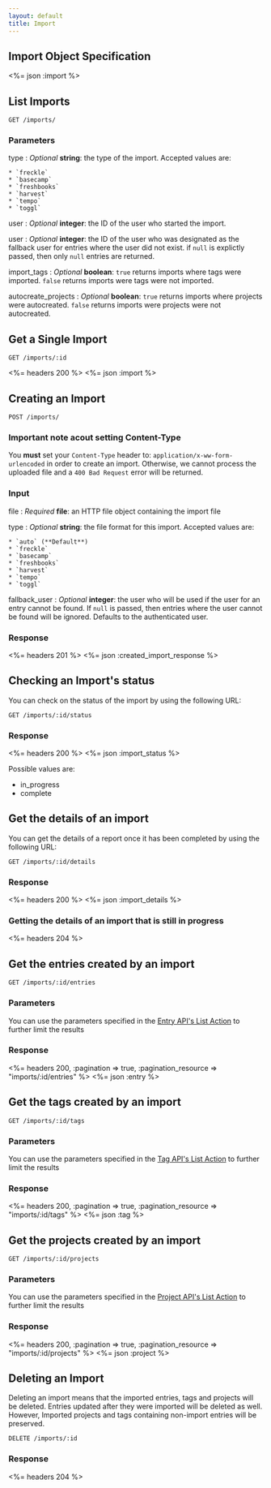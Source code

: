 ```yaml
---
layout: default
title: Import
---
```


## Import Object Specification

<%= json :import %>

## List Imports

~~~
GET /imports/
~~~

### Parameters

type
: *Optional* **string**: the type of the import. Accepted values are:

	* `freckle`
	* `basecamp`
	* `freshbooks`
	* `harvest`
	* `tempo`
	* `toggl`

user
: *Optional* **integer**: the ID of the user who started the import.

user
: *Optional* **integer**: the ID of the user who was designated as the fallback user for entries where the user did not exist. if `null` is explictly passed, then only `null` entries are returned.

import_tags
: *Optional* **boolean**: `true` returns imports where tags were imported. `false` returns imports were tags were not imported.

autocreate_projects
: *Optional* **boolean**: `true` returns imports where projects were autocreated. `false` returns imports were projects were not autocreated.


## Get a Single Import

~~~
GET /imports/:id
~~~

<%= headers 200 %>
<%= json :import %>

## Creating an Import

~~~
POST /imports/
~~~

### Important note acout setting Content-Type
You **must** set your `Content-Type` header to: `application/x-ww-form-urlencoded` in order to create an import. Otherwise, we cannot process the uploaded file and a `400 Bad Request` error will be returned.

### Input

file
: *Required* **file**: an HTTP file object containing the import file

type
: *Optional* **string**: the file format for this import. Accepted values are:

	* `auto` (**Default**)
	* `freckle`
	* `basecamp`
	* `freshbooks`
	* `harvest`
	* `tempo`
	* `toggl`

fallback_user
: *Optional* **integer**: the user who will be used if the user for an entry cannot be found. If `null` is passed, then entries where the user cannot be found will be ignored. Defaults to the authenticated user.

### Response

<%= headers 201 %>
<%= json :created_import_response %>

## Checking an Import's status

You can check on the status of the import by using the following URL:

~~~
GET /imports/:id/status
~~~

### Response

<%= headers 200 %>
<%= json :import_status %>

Possible values are:

* in_progress
* complete

## Get the details of an import

You can get the details of a report once it has been completed by using the following URL:

~~~
GET /imports/:id/details
~~~

### Response

<%= headers 200 %>
<%= json :import_details %>

### Getting the details of an import that is still in progress

<%= headers 204 %>

## Get the entries created by an import

~~~
GET /imports/:id/entries
~~~

### Parameters

You can use the parameters specified in the [Entry API's List Action](/entries/index.html#list) to further limit the results

### Response

<%= headers 200, :pagination => true, :pagination_resource => "imports/:id/entries" %>
<%= json :entry %>

## Get the tags created by an import

~~~
GET /imports/:id/tags
~~~

### Parameters

You can use the parameters specified in the [Tag API's List Action](/tags/index.html#list) to further limit the results

### Response

<%= headers 200, :pagination => true, :pagination_resource => "imports/:id/tags" %>
<%= json :tag %>

## Get the projects created by an import

~~~
GET /imports/:id/projects
~~~

### Parameters

You can use the parameters specified in the [Project API's List Action](/projects/index.html#list) to further limit the results

### Response

<%= headers 200, :pagination => true, :pagination_resource => "imports/:id/projects" %>
<%= json :project %>

## Deleting an Import

Deleting an import means that the imported entries, tags and projects will be deleted. Entries updated after they were imported will be deleted as well. However, Imported projects and tags containing non-import entries will be preserved.

~~~
DELETE /imports/:id
~~~

### Response

<%= headers 204 %>